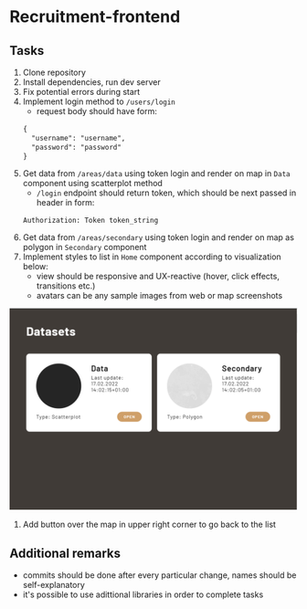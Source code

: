 # Recruitment-frontend

## Tasks
1. Clone repository
1. Install dependencies, run dev server
1. Fix potential errors during start
1. Implement login method to `/users/login`
    - request body should have form:
    ```
    {
      "username": "username",
      "password": "password"
    }
    ```
1. Get data from `/areas/data` using token login and render on map in `Data` component using scatterplot method  
    - `/login` endpoint should return token, which should be next passed in header in form:  
    ```
    Authorization: Token token_string
    ```
1. Get data from `/areas/secondary` using token login and render on map as polygon in `Secondary` component 
1. Implement styles to list in `Home` component according to visualization below:
    - view should be responsive and UX-reactive (hover, click effects, transitions etc.)
    - avatars can be any sample images from web or map screenshots

![home_preview](/src//assets//datasets_list.PNG)

1. Add button over the map in upper right corner to go back to the list

## Additional remarks
- commits should be done after every particular change, names should be self-explanatory
- it's possible to use adittional libraries in order to complete tasks